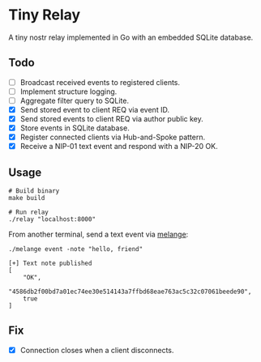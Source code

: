 # Tiny Relay

A tiny nostr relay implemented in Go with an embedded SQLite database.

## Todo

- [ ] Broadcast received events to registered clients.
- [ ] Implement structure logging.
- [ ] Aggregate filter query to SQLite.
- [X] Send stored event to client REQ via event ID.
- [X] Send stored events to client REQ via author public key.
- [X] Store events in SQLite database.
- [X] Register connected clients via Hub-and-Spoke pattern.
- [X] Receive a NIP-01 text event and respond with a NIP-20 OK.

## Usage

```shell
# Build binary
make build

# Run relay
./relay "localhost:8000"
```

From another terminal, send a text event via [melange](https://github.com/ffiat/melange):

```shell
./melange event -note "hello, friend"

[+] Text note published
[
    "OK",
    "4586db2f00bd7a01ec74ee30e514143a7ffbd68eae763ac5c32c07061beede90",
    true
]
```

## Fix

- [X] Connection closes when a client disconnects.
